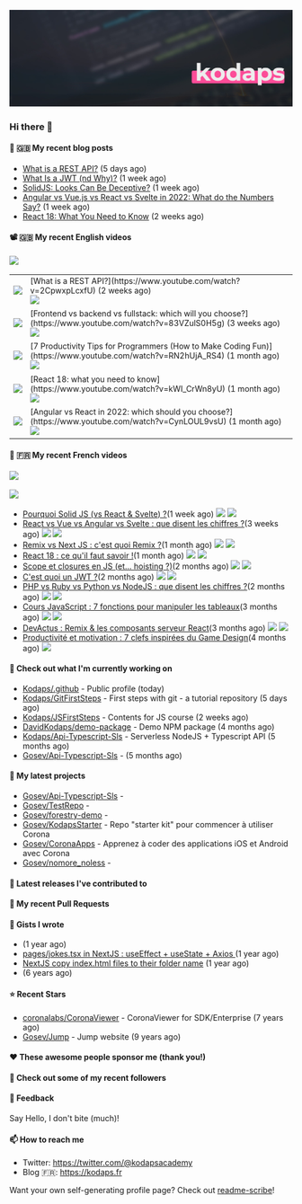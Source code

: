 ![This is an image](images/header.jpg)

### Hi there 👋


#### 📜 🇬🇧 My recent blog posts

- [What is a REST API?](https://levelup.gitconnected.com/what-is-a-rest-api-6471b08eb575?source=rss-e68daed69805------2) (5 days ago)
- [What Is a JWT (nd Why)?](https://levelup.gitconnected.com/what-is-a-jwt-nd-why-2bd0c74aa26f?source=rss-e68daed69805------2) (1 week ago)
- [SolidJS: Looks Can Be Deceptive?](https://javascript.plainenglish.io/solidjs-looks-can-be-deceptive-65b2f91360fe?source=rss-e68daed69805------2) (1 week ago)
- [Angular vs Vue.js vs React vs Svelte in 2022: What do the Numbers Say?](https://javascript.plainenglish.io/angular-vs-vue-js-vs-react-vs-svelte-in-2022-what-do-the-numbers-say-7ae38a549d8d?source=rss-e68daed69805------2) (1 week ago)
- [React 18: What You Need to Know](https://javascript.plainenglish.io/react-18-what-you-need-to-know-d7bed3216e2e?source=rss-e68daed69805------2) (2 weeks ago)

#### 📽 🇬🇧 My recent English videos
<img src="https://img.shields.io/youtube/channel/subscribers/UC2DOovF-OjIQ6nHClUyLKKQ?style=for-the-badge"></img>
<table>

<tr>
<td><img src="https://img.youtube.com/vi/2CpwxpLcxfU/default.jpg"></img></td>
<td>
[What is a REST API?](https://www.youtube.com/watch?v=2CpwxpLcxfU)  (2 weeks ago)<br/>
<img src="https://img.shields.io/youtube/views/2CpwxpLcxfU?style=flat-square"> </img> 
</td>
</tr>
<tr>
<td><img src="https://img.youtube.com/vi/83VZulS0H5g/default.jpg"></img></td>
<td>
[Frontend vs backend vs fullstack: which will you choose?](https://www.youtube.com/watch?v=83VZulS0H5g)  (3 weeks ago)<br/>
<img src="https://img.shields.io/youtube/views/83VZulS0H5g?style=flat-square"> </img> 
</td>
</tr>
<tr>
<td><img src="https://img.youtube.com/vi/RN2hUjA_RS4/default.jpg"></img></td>
<td>
[7 Productivity Tips  for Programmers (How to Make Coding Fun)](https://www.youtube.com/watch?v=RN2hUjA_RS4)  (1 month ago)<br/>
<img src="https://img.shields.io/youtube/views/RN2hUjA_RS4?style=flat-square"> </img> 
</td>
</tr>
<tr>
<td><img src="https://img.youtube.com/vi/kWI_CrWn8yU/default.jpg"></img></td>
<td>
[React 18: what you need to know](https://www.youtube.com/watch?v=kWI_CrWn8yU)  (1 month ago)<br/>
<img src="https://img.shields.io/youtube/views/kWI_CrWn8yU?style=flat-square"> </img> 
</td>
</tr>
<tr>
<td><img src="https://img.youtube.com/vi/CynLOUL9vsU/default.jpg"></img></td>
<td>
[Angular vs React in 2022: which should you choose?](https://www.youtube.com/watch?v=CynLOUL9vsU)  (1 month ago)<br/>
<img src="https://img.shields.io/youtube/views/CynLOUL9vsU?style=flat-square"> </img> 
</td>
</tr>
</table>

#### 📜 🇫🇷 My recent French videos
<img src="https://img.shields.io/youtube/channel/subscribers/UCzdX32OIhpfrdxQRhN2s98w?style=for-the-badge"></img>

<img src="https://img.youtube.com/vi/4Xnt2ASdFbA/default.jpg"></img>
- [Pourquoi Solid JS (vs React &amp; Svelte) ?](https://www.youtube.com/watch?v=4Xnt2ASdFbA)(1 week ago)
 <img src="https://img.shields.io/youtube/views/4Xnt2ASdFbA?style=flat-square"> </img>
<img src="https://img.youtube.com/vi/5Es-oq-o0Qg/default.jpg"></img>
- [React vs Vue vs Angular vs Svelte : que disent les chiffres ?](https://www.youtube.com/watch?v=5Es-oq-o0Qg)(3 weeks ago)
 <img src="https://img.shields.io/youtube/views/5Es-oq-o0Qg?style=flat-square"> </img>
<img src="https://img.youtube.com/vi/MfBXjOgef-U/default.jpg"></img>
- [Remix vs Next JS : c&#39;est quoi Remix ?](https://www.youtube.com/watch?v=MfBXjOgef-U)(1 month ago)
 <img src="https://img.shields.io/youtube/views/MfBXjOgef-U?style=flat-square"> </img>
<img src="https://img.youtube.com/vi/d6nkWVUo5vw/default.jpg"></img>
- [React 18 : ce qu&#39;il faut savoir !](https://www.youtube.com/watch?v=d6nkWVUo5vw)(1 month ago)
 <img src="https://img.shields.io/youtube/views/d6nkWVUo5vw?style=flat-square"> </img>
<img src="https://img.youtube.com/vi/LYvQWwsKiME/default.jpg"></img>
- [Scope et closures en JS (et... hoisting ?)](https://www.youtube.com/watch?v=LYvQWwsKiME)(2 months ago)
 <img src="https://img.shields.io/youtube/views/LYvQWwsKiME?style=flat-square"> </img>
<img src="https://img.youtube.com/vi/5qNfPBcogCs/default.jpg"></img>
- [C&#39;est quoi un JWT ?](https://www.youtube.com/watch?v=5qNfPBcogCs)(2 months ago)
 <img src="https://img.shields.io/youtube/views/5qNfPBcogCs?style=flat-square"> </img>
<img src="https://img.youtube.com/vi/evT5fptnRSo/default.jpg"></img>
- [PHP vs Ruby vs Python vs NodeJS : que disent les chiffres ?](https://www.youtube.com/watch?v=evT5fptnRSo)(2 months ago)
 <img src="https://img.shields.io/youtube/views/evT5fptnRSo?style=flat-square"> </img>
<img src="https://img.youtube.com/vi/-9nygSaeN40/default.jpg"></img>
- [Cours JavaScript : 7 fonctions pour manipuler les tableaux](https://www.youtube.com/watch?v=-9nygSaeN40)(3 months ago)
 <img src="https://img.shields.io/youtube/views/-9nygSaeN40?style=flat-square"> </img>
<img src="https://img.youtube.com/vi/uC4Wd9OJNHY/default.jpg"></img>
- [DevActus : Remix &amp; les composants serveur React](https://www.youtube.com/watch?v=uC4Wd9OJNHY)(3 months ago)
 <img src="https://img.shields.io/youtube/views/uC4Wd9OJNHY?style=flat-square"> </img>
<img src="https://img.youtube.com/vi/2b6OWB380Gw/default.jpg"></img>
- [Productivité et motivation : 7 clefs inspirées du Game Design](https://www.youtube.com/watch?v=2b6OWB380Gw)(4 months ago)
 <img src="https://img.shields.io/youtube/views/2b6OWB380Gw?style=flat-square"> </img>

#### 👷 Check out what I'm currently working on

- [Kodaps/.github](https://github.com/Kodaps/.github) - Public profile (today)
- [Kodaps/GitFirstSteps](https://github.com/Kodaps/GitFirstSteps) - First steps with git - a tutorial repository (5 days ago)
- [Kodaps/JSFirstSteps](https://github.com/Kodaps/JSFirstSteps) - Contents for JS course (2 weeks ago)
- [DavidKodaps/demo-package](https://github.com/DavidKodaps/demo-package) - Demo NPM package (4 months ago)
- [Kodaps/Api-Typescript-Sls](https://github.com/Kodaps/Api-Typescript-Sls) - Serverless NodeJS &#43; Typescript API  (5 months ago)
- [Gosev/Api-Typescript-Sls](https://github.com/Gosev/Api-Typescript-Sls) -  (5 months ago)

#### 🌱 My latest projects

- [Gosev/Api-Typescript-Sls](https://github.com/Gosev/Api-Typescript-Sls) - 
- [Gosev/TestRepo](https://github.com/Gosev/TestRepo) - 
- [Gosev/forestry-demo](https://github.com/Gosev/forestry-demo) - 
- [Gosev/KodapsStarter](https://github.com/Gosev/KodapsStarter) - Repo &#34;starter kit&#34; pour commencer à utiliser Corona
- [Gosev/CoronaApps](https://github.com/Gosev/CoronaApps) - Apprenez à coder des applications iOS et Android avec Corona
- [Gosev/nomore_noless](https://github.com/Gosev/nomore_noless) - 


#### 🔭 Latest releases I've contributed to


#### 🔨 My recent Pull Requests



#### 📓 Gists I wrote

- [](https://gist.github.com/ce3defb6415b67ec03f48fa11fc158f0) (1 year ago)
- [pages/jokes.tsx in NextJS : useEffect &#43; useState &#43; Axios ](https://gist.github.com/fbd960d5a653bf0f527678f038d5bee1) (1 year ago)
- [NextJS copy index.html files to their folder name](https://gist.github.com/e04abeb6079273b3be54ee6496a0b309) (1 year ago)
- [](https://gist.github.com/a144834b9542ab523a10) (6 years ago)

#### ⭐ Recent Stars

- [coronalabs/CoronaViewer](https://github.com/coronalabs/CoronaViewer) - CoronaViewer for SDK/Enterprise (7 years ago)
- [Gosev/Jump](https://github.com/Gosev/Jump) - Jump website (9 years ago)

#### ❤️ These awesome people sponsor me (thank you!)


#### 👯 Check out some of my recent followers


#### 💬 Feedback

Say Hello, I don't bite (much)!

#### 📫 How to reach me

- Twitter: https://twitter.com/@kodapsacademy
- Blog  🇫🇷: https://kodaps.fr

Want your own self-generating profile page? Check out [readme-scribe](https://github.com/muesli/readme-scribe)!
